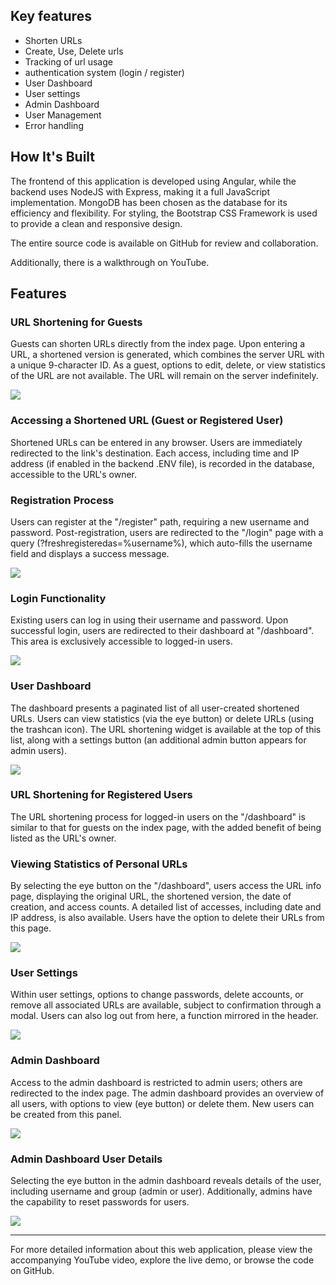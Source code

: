 ## Key features

- Shorten URLs
- Create, Use, Delete urls
- Tracking of url usage
- authentication system (login / register)
- User Dashboard
- User settings
- Admin Dashboard
- User Management
- Error handling

## How It's Built

The frontend of this application is developed using Angular, while the backend uses NodeJS with Express, making it a full JavaScript implementation. MongoDB has been chosen as the database for its efficiency and flexibility. For styling, the Bootstrap CSS Framework is used to provide a clean and responsive design.

The entire source code is available on GitHub for review and collaboration.

Additionally, there is a walkthrough on YouTube.

## Features

### URL Shortening for Guests

Guests can shorten URLs directly from the index page. Upon entering a URL, a shortened version is generated, which combines the server URL with a unique 9-character ID. As a guest, options to edit, delete, or view statistics of the URL are not available. The URL will remain on the server indefinitely.

![](./.img/1.png)

### Accessing a Shortened URL (Guest or Registered User)

Shortened URLs can be entered in any browser. Users are immediately redirected to the link's destination. Each access, including time and IP address (if enabled in the backend .ENV file), is recorded in the database, accessible to the URL's owner.

### Registration Process

Users can register at the "/register" path, requiring a new username and password. Post-registration, users are redirected to the "/login" page with a query (?freshregisteredas=%username%), which auto-fills the username field and displays a success message.

![](./.img/2.png)

### Login Functionality

Existing users can log in using their username and password. Upon successful login, users are redirected to their dashboard at "/dashboard". This area is exclusively accessible to logged-in users.

![](./.img/7.png)

### User Dashboard

The dashboard presents a paginated list of all user-created shortened URLs. Users can view statistics (via the eye button) or delete URLs (using the trashcan icon). The URL shortening widget is available at the top of this list, along with a settings button (an additional admin button appears for admin users).

![](./.img/8.png)

### URL Shortening for Registered Users

The URL shortening process for logged-in users on the "/dashboard" is similar to that for guests on the index page, with the added benefit of being listed as the URL's owner.

### Viewing Statistics of Personal URLs

By selecting the eye button on the "/dashboard", users access the URL info page, displaying the original URL, the shortened version, the date of creation, and access counts. A detailed list of accesses, including date and IP address, is also available. Users have the option to delete their URLs from this page.

![](./.img/6.png)

### User Settings

Within user settings, options to change passwords, delete accounts, or remove all associated URLs are available, subject to confirmation through a modal. Users can also log out from here, a function mirrored in the header.

![](./.img/3.png)

### Admin Dashboard

Access to the admin dashboard is restricted to admin users; others are redirected to the index page. The admin dashboard provides an overview of all users, with options to view (eye button) or delete them. New users can be created from this panel.

![](./.img/4.png)

### Admin Dashboard User Details

Selecting the eye button in the admin dashboard reveals details of the user, including username and group (admin or user). Additionally, admins have the capability to reset passwords for users.

![](./.img/5.png)

---

For more detailed information about this web application, please view the accompanying YouTube video, explore the live demo, or browse the code on GitHub.